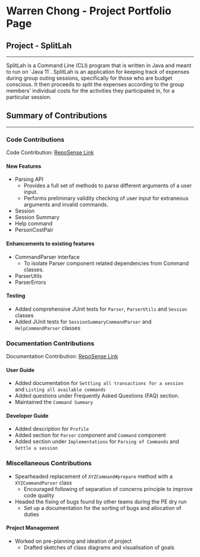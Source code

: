 # Warren Chong - Project Portfolio Page

## Project - SplitLah
<hr>
SplitLah is a Command Line (CLI) program that is written in Java and meant to run on `Java 11`. SplitLah is an 
application for keeping track of expenses during group outing sessions, specifically for those 
who are budget conscious. It then proceeds to split the expenses according to the group members' individual costs for 
the activities they participated in, for a particular session.

## Summary of Contributions
<hr>

### Code Contributions
Code Contribution: [RepoSense Link](https://nus-cs2113-ay2122s2.github.io/tp-dashboard/?search=&sort=totalCommits%20dsc&sortWithin=title&since=2022-02-18&timeframe=commit&mergegroup=&groupSelect=groupByRepos&breakdown=true&checkedFileTypes=docs~functional-code~test-code~other&tabOpen=true&tabType=authorship&tabAuthor=warrencxw&tabRepo=AY2122S2-CS2113T-T10-1%2Ftp%5Bmaster%5D&authorshipIsMergeGroup=false&authorshipFileTypes=functional-code~test-code~other&authorshipIsBinaryFileTypeChecked=false)

#### New Features
 * Parsing API
   * Provides a full set of methods to parse different arguments of a user input.
   * Performs preliminary validity checking of user input for extraneous arguments and invalid commands.
 * Session 
 * Session Summary
 * Help command
 * PersonCostPair

#### Enhancements to existing features
 * CommandParser interface
   * To isolate Parser component related dependencies from Command classes.
 * ParserUtils
 * ParserErrors

#### Testing
 * Added comprehensive JUnit tests for `Parser`, `ParserUtils` and `Session` classes
 * Added JUnit tests for `SessionSummaryCommandParser` and `HelpCommandParser` classes

### Documentation Contributions
Documentation Contribution: [RepoSense Link](https://nus-cs2113-ay2122s2.github.io/tp-dashboard/?search=&sort=totalCommits%20dsc&sortWithin=title&since=2022-02-18&timeframe=commit&mergegroup=&groupSelect=groupByRepos&breakdown=true&checkedFileTypes=docs~functional-code~test-code~other&tabOpen=true&tabType=authorship&tabAuthor=warrencxw&tabRepo=AY2122S2-CS2113T-T10-1%2Ftp%5Bmaster%5D&authorshipIsMergeGroup=false&authorshipFileTypes=docs&authorshipIsBinaryFileTypeChecked=false)

#### User Guide
 * Added documentation for `Settling all transactions for a session` and `Listing all available commands`
 * Added questions under Frequently Asked Questions (FAQ) section.
 * Maintained the `Command Summary`

#### Developer Guide
 * Added description for `Profile`
 * Added section for `Parser` component and `Command` component
 * Added section under `Implementations` for `Parsing of Commands` and `Settle a session`

### Miscellaneous Contributions
 * Spearheaded replacement of `XYZCommand#prepare` method with a `XYZCommandParser` class
   * Encouraged following of separation of concerns principle to improve code quality
 * Headed the fixing of bugs found by other teams during the PE dry run
   * Set up a documentation for the sorting of bugs and allocation of duties

#### Project Management
* Worked on pre-planning and ideation of project
  * Drafted sketches of class diagrams and visualisation of goals
